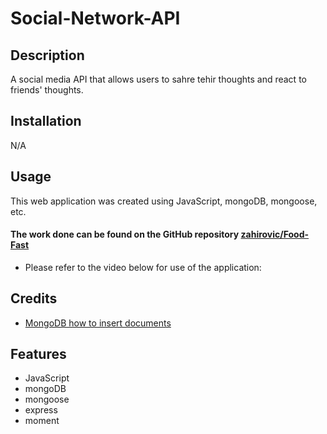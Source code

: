 # Social-Network-API

## Description
A social media API that allows users to sahre tehir thoughts and react to friends' thoughts.


## Installation

N/A

## Usage 


This web application was created using JavaScript, mongoDB, mongoose, etc.


#### The work done can be found on the GitHub repository [zahirovic/Food-Fast](https://github.com/zahirovic/Social-Network-API)
- Please refer to the video below for use of the application:



## Credits
- [MongoDB how to insert documents](https://www.mongodb.com/docs/compass/current/documents/insert/)

## Features
- JavaScript
- mongoDB
- mongoose
- express
- moment

